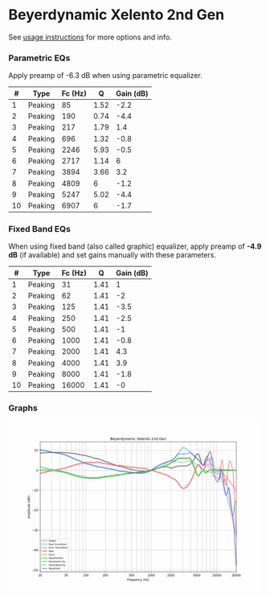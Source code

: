 # Beyerdynamic Xelento 2nd Gen
See [usage instructions](https://github.com/jaakkopasanen/AutoEq#usage) for more options and info.

### Parametric EQs
Apply preamp of -6.3 dB when using parametric equalizer.

|   # | Type    |   Fc (Hz) |    Q |   Gain (dB) |
|-----|---------|-----------|------|-------------|
|   1 | Peaking |        85 | 1.52 |        -2.2 |
|   2 | Peaking |       190 | 0.74 |        -4.4 |
|   3 | Peaking |       217 | 1.79 |         1.4 |
|   4 | Peaking |       696 | 1.32 |        -0.8 |
|   5 | Peaking |      2246 | 5.93 |        -0.5 |
|   6 | Peaking |      2717 | 1.14 |         6   |
|   7 | Peaking |      3894 | 3.66 |         3.2 |
|   8 | Peaking |      4809 | 6    |        -1.2 |
|   9 | Peaking |      5247 | 5.02 |        -4.4 |
|  10 | Peaking |      6907 | 6    |        -1.7 |

### Fixed Band EQs
When using fixed band (also called graphic) equalizer, apply preamp of **-4.9 dB** (if available) and set gains manually with these parameters.

|   # | Type    |   Fc (Hz) |    Q |   Gain (dB) |
|-----|---------|-----------|------|-------------|
|   1 | Peaking |        31 | 1.41 |         1   |
|   2 | Peaking |        62 | 1.41 |        -2   |
|   3 | Peaking |       125 | 1.41 |        -3.5 |
|   4 | Peaking |       250 | 1.41 |        -2.5 |
|   5 | Peaking |       500 | 1.41 |        -1   |
|   6 | Peaking |      1000 | 1.41 |        -0.8 |
|   7 | Peaking |      2000 | 1.41 |         4.3 |
|   8 | Peaking |      4000 | 1.41 |         3.9 |
|   9 | Peaking |      8000 | 1.41 |        -1.8 |
|  10 | Peaking |     16000 | 1.41 |        -0   |

### Graphs
![](./Beyerdynamic%20Xelento%202nd%20Gen.png)
